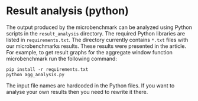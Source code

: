 # Result analysis (python)

The output produced by the microbenchmark can be analyzed using Python scripts in the `result_analysis` directory. 
The required Python libraries are listed in `requirements.txt`.
The directory currently contains `*.txt` files with our microbenchmarks results. These results were presented in the article. 
For example, to get result graphs for the aggregate window function microbenchmark run the following command:

```shell
pip install -r requirements.txt
python agg_analysis.py
```
The input file names are hardcoded in the Python files.
If you want to analyse your own results then you need to rewrite it there.
